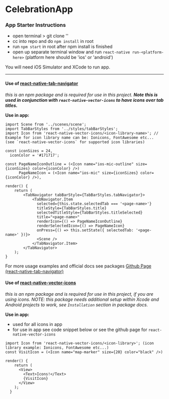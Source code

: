 # CelebrationApp

### App Starter Instructions
- open terminal > git clone '<repo-ssh-link>'
- cc into repo and do `npm install` in root
- run `npm start` in root after npm install is finished
- open up separate terminal window and run `react-native run-<platform-here>` (platform here should be 'ios' or 'android')

You will need iOS Simulator and XCode to run app.

---

#### Use of <a href="https://github.com/exponentjs/react-native-tab-navigator">react-native-tab-navigator</a>
*this is an npm package and is required for use in this project. <b>Note this is used in conjunction with `react-native-vector-icons` to have icons over tab titles.</b>*

**Use in app:**
```
import Scene from '../scenes/scene';
import TabBarStyles from '../styles/tabBarStyles';
import Icon from 'react-native-vector-icons/<icon-library-name>'; // Example for icon library name can be: Ionicons, FontAwesome etc... (see `react-native-vector-icons` for supported icon libraries)

const iconSizes = 24,
  iconColor = '#171717';

const PageNameIconOutline = (<Icon name="ios-mic-outline" size={iconSizes} color={iconColor} />)
      PageNameIcon = (<Icon name="ios-mic" size={iconSizes} color={iconColor} />),

render() {
    return (
        <TabNavigator tabBarStyle={TabBarStyles.tabNavigator}>
            <TabNavigator.Item
              selected={this.state.selectedTab === '<page-name>'}
              titleStyle={TabBarStyles.title}
              selectedTitleStyle={TabBarStyles.titleSelected}
              title="<page-name>"
              renderIcon={() => PageNameIconOutline}
              renderSelectedIcon={() => PageNameIcon}
              onPress={() => this.setState({ selectedTab: '<page-name>' })}>
              <Scene />
            </TabNavigator.Item>
        </TabNavigator>
    );
}
```

For more usage examples and official docs see packages <a href="https://github.com/exponentjs/react-native-tab-navigator">Github Page (react-native-tab-navigator)</a>


#### Use of <a href="https://github.com/oblador/react-native-vector-icons">react-native-vector-icons</a>
*this is an npm package and is required for use in this project, if you are using icons. NOTE: this package needs additional setup within Xcode and Android projects to work, see `Installation` section in package docs.*

**Use in app:**
- used for all icons in app
- for use in app see code snippet below or see the github page for `react-native-vector-icons`

```
import Icon from 'react-native-vector-icons/<icon-library>'; (icon library example: Ionicons, FontAwesome etc...)
const VisitIcon = (<Icon name="map-marker" size={20} color="black" />)

render() {
    return (
      <View>
        <Text>Icons!</Text>
        {VisitIcon}
      </View>  
    );
  }
```
